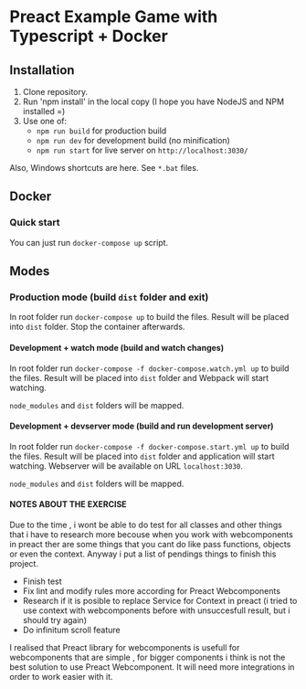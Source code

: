 # Preact Example Game with Typescript + Docker

## Installation

1. Clone repository.
2. Run 'npm install' in the local copy (I hope you have NodeJS and NPM installed =)
3. Use one of:
   - `npm run build` for production build
   - `npm run dev` for development build (no minification)
   - `npm run start` for live server on `http://localhost:3030/`

Also, Windows shortcuts are here. See `*.bat` files.

## Docker

### Quick start

You can just run `docker-compose up` script.

## Modes

### Production mode (build `dist` folder and exit)

In root folder run `docker-compose up` to build the files. Result will be
placed into `dist` folder. Stop the container afterwards.

#### Development + watch mode (build and watch changes)

In root folder run `docker-compose -f docker-compose.watch.yml up` to build the files. Result will be placed into `dist` folder and Webpack will start watching.

`node_modules` and `dist` folders will be mapped.

#### Development + devserver mode (build and run development server)

In root folder run `docker-compose -f docker-compose.start.yml up` to build the files. Result will be placed into `dist` folder and application will start watching. Webserver will be available on URL `localhost:3030`.

`node_modules` and `dist` folders will be mapped.

#### NOTES ABOUT THE EXERCISE

Due to the time , i wont be able to do test for all classes and other things that i have to research more becouse when you work with webcomponents in preact ther are some things that you cant do like pass functions, objects or even the context. Anyway i put a list of pendings things to finish this project.

- Finish test
- Fix lint and modify rules more according for Preact Webcomponents
- Research if it is posible to replace Service for Context in preact (i tried to use context with webcomponents before with unsuccesfull result, but i should try again)
- Do infinitum scroll feature

I realised that Preact library for webcomponents is usefull for webcomponents that are simple , for bigger components i think is not the best solution to use Preact Webcomponent. It will need more integrations in order to work easier with it.
